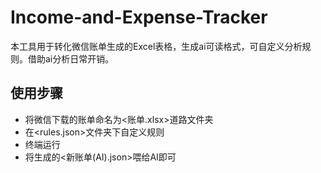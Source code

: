 # Income-and-Expense-Tracker
本工具用于转化微信账单生成的Excel表格，生成ai可读格式，可自定义分析规则。借助ai分析日常开销。

## 使用步骤
* 将微信下载的账单命名为<账单.xlsx>道路文件夹
* 在<rules.json>文件夹下自定义规则
* 终端运行<python convert.py>
* 将生成的<新账单(AI).json>喂给AI即可
